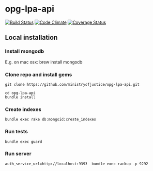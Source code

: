 opg-lpa-api
===========

[![Build Status](https://travis-ci.org/ministryofjustice/opg-lpa-api.png?branch=master)](https://travis-ci.org/ministryofjustice/opg-lpa-api)
[![Code Climate](https://codeclimate.com/github/ministryofjustice/opg-lpa-api.png)](https://codeclimate.com/github/ministryofjustice/opg-lpa-api)
[![Coverage Status](https://coveralls.io/repos/ministryofjustice/opg-lpa-api/badge.png?branch=master)](https://coveralls.io/r/ministryofjustice/opg-lpa-api?branch=master)


Local installation
------------------

### Install mongodb

E.g. on mac osx:
    brew install mongodb

### Clone repo and install gems

    git clone https://github.com/ministryofjustice/opg-lpa-api.git

    cd opg-lpa-api
    bundle install

### Create indexes
    bundle exec rake db:mongoid:create_indexes

### Run tests
    bundle exec guard

### Run server
    auth_service_url=http://localhost:9393  bundle exec rackup -p 9292

